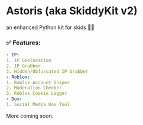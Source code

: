 # Astoris (aka SkiddyKit v2)
an enhanced Python kit for skids 🤡🤡

### ✅ Features:  
```yaml
- IP:  
1. IP Geolocation
2. IP Grabber
3. Hidden/Obfuscated IP Grabber
- Roblox:  
1. Roblox Account Sniper
2. Moderation Checker
3. Roblox Cookie Logger
- Dox:  
1. Social Media Dox Tool
```
  
More coming soon.
